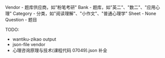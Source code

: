 Vendor - 题库供应商，如"粉笔考研"
Bank - 题库，如"英二"、"数二"、"应用心理"
Category - 分类，如"阅读理解"、"小作文"、"普通心理学"
Sheet - None
Question - 题目

TODO:
- wantiku-zikao output
- json-file vendor
- 心理咨询原理与技术(课程代码 07049).json 补全
